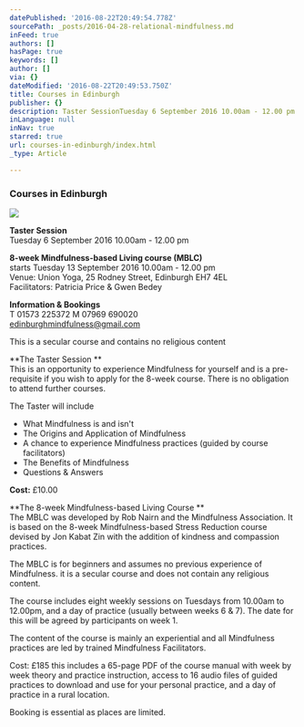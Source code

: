 ```yaml
---
datePublished: '2016-08-22T20:49:54.778Z'
sourcePath: _posts/2016-04-28-relational-mindfulness.md
inFeed: true
authors: []
hasPage: true
keywords: []
author: []
via: {}
dateModified: '2016-08-22T20:49:53.750Z'
title: Courses in Edinburgh
publisher: {}
description: Taster SessionTuesday 6 September 2016 10.00am - 12.00 pm
inLanguage: null
inNav: true
starred: true
url: courses-in-edinburgh/index.html
_type: Article

---
```

### Courses in Edinburgh
![](https://the-grid-user-content.s3-us-west-2.amazonaws.com/74ffb5ac-facc-4b30-9c09-920f3850a77c.jpg)

**Taster Session**  
Tuesday 6 September 2016 10.00am - 12.00 pm

**8-week Mindfulness-based Living course (MBLC)**  
starts Tuesday 13 September 2016 10.00am - 12.00 pm  
Venue: Union Yoga, 25 Rodney Street, Edinburgh EH7 4EL   
Facilitators: Patricia Price & Gwen Bedey

**Information & Bookings**  
T 01573 225372 M 07969 690020   
[edinburghmindfulness@gmail.com][0]

This is a secular course and contains no religious content

**The Taster Session **  
This is an opportunity to experience Mindfulness for yourself and is a pre-requisite if you wish to apply for the 8-week course. There is no obligation to attend further courses.

The Taster will include  
- What Mindfulness is and isn't  
- The Origins and Application of Mindfulness  
- A chance to experience Mindfulness practices (guided by course facilitators)  
- The Benefits of Mindfulness  
- Questions & Answers

**Cost:** £10.00

**The 8-week Mindfulness-based Living Course **  
The MBLC was developed by Rob Nairn and the Mindfulness Association. It is based on the 8-week Mindfulness-based Stress Reduction course devised by Jon Kabat Zin with the addition of kindness and compassion practices.

The MBLC is for beginners and assumes no previous experience of Mindfulness. it is a secular course and does not contain any religious content.

The course includes eight weekly sessions on Tuesdays from 10.00am to 12.00pm, and a day of practice (usually between weeks 6 & 7). The date for this will be agreed by participants on week 1\.

The content of the course is mainly an experiential and all Mindfulness practices are led by trained Mindfulness Facilitators.

Cost: £185 this includes a 65-page PDF of the course manual with week by week theory and practice instruction, access to 16 audio files of guided practices to download and use for your personal practice, and a day of practice in a rural location.

Booking is essential as places are limited.

[0]: http://edinburghmindfulness@gmail.com/ "Email"